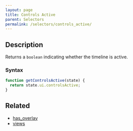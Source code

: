 ```yaml
---
layout: page
title: Controls Active
parent: Selectors
permalink: /selectors/controls_active/
---
```


## Description

Returns a `boolean` indicating whether the timeline is active.

### Syntax

```js
function getControlsActive(state) {
  return state.ui.controlsActive;
}
```

## Related

- [has_overlay](./has_overlay.md)
- [views](./views.md)
